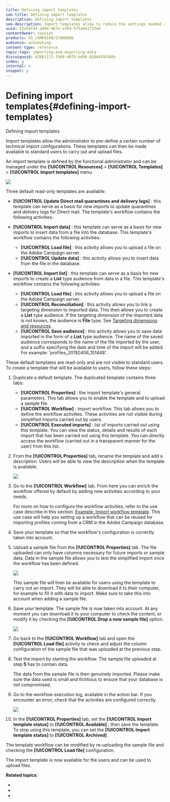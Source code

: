 ```yaml
---
title: Defining import templates
seo-title: Defining import templates
description: Defining import templates
seo-description: Import templates allow to reduce the settings needed and to import data faster.
uuid: 22a54f44-a494-467e-a394-575a841733ed
contentOwner: sauviat
products: SG_CAMPAIGN/STANDARD
audience: automating
content-type: reference
topic-tags: importing-and-exporting-data
discoiquuid: 838b1172-1999-4070-bd94-01044195408c
index: y
internal: n
snippet: y
---
```


# Defining import templates{#defining-import-templates}

Defining import templates

Import templates allow the administrator to pre-define a certain number of technical import configurations. These templates can then be made available to standard users to carry out and upload files.

An import template is defined by the functional administrator and can be managed under the **[!UICONTROL Resources]** > **[!UICONTROL Templates]** > **[!UICONTROL Import templates]** menu.

![](assets/import_template_list.png)

Three default read-only templates are available:

* **[!UICONTROL Update Direct mail quarantines and delivery logs]** : this template can serve as a basis for new imports to update quarantines and delivery logs for Direct mail. The template's workflow contains the following activities: 
* **[!UICONTROL Import data]** : this template can serve as a basis for new imports to insert data from a file into the database. This template's workflow contains the following activities:

    * **[!UICONTROL Load file]** : this activity allows you to upload a file on the Adobe Campaign server.
    * **[!UICONTROL Update data]** : this activity allows you to insert data from the file in the database.

* **[!UICONTROL Import list]** : this template can serve as a basis for new imports to create a **List** type audience from data in a file. This template's workflow contains the following activities:

    * **[!UICONTROL Load file]** : this activity allows you to upload a file on the Adobe Campaign server.
    * **[!UICONTROL Reconciliation]** : this activity allows you to link a targeting dimension to imported data. This then allows you to create a **List** type audience. If the targeting dimension of the imported data is not known, the audience is **File** type. See [Targeting dimensions and resources](../../automating/using/query.md#targeting-dimensions-and-resources).
    * **[!UICONTROL Save audience]** : this activity allows you to save data imported in the form of a **List** type audience. The name of the saved audience corresponds to the name of the file imported by the user, and a suffix specifying the date and time of the import will be added. For example: 'profiles_20150406_151448'.

These default templates are read-only and are not visible to standard users. To create a template that will be available to users, follow these steps:

1. Duplicate a default template. The duplicated template contains three tabs:

    * **[!UICONTROL Properties]** : the import template's general parameters. This tab allows you to enable the template and to upload a sample file.
    * **[!UICONTROL Workflow]** : import workflow. This tab allows you to define the workflow activities. These activities are not visible during simplified imports carried out by users.
    * **[!UICONTROL Executed imports]** : list of imports carried out using this template. You can view the status, details and results of each import that has been carried out using this template. You can directly access the workflow (carried out in a transparent manner for the user) from this list.

1. From the **[!UICONTROL Properties]** tab, rename the template and add a description. Users will be able to view the description when the template is available.

   ![](assets/simplified_import_model1.png)

1. Go to the **[!UICONTROL Workflow]** tab. From here you can enrich the workflow offered by default by adding new activities according to your needs.

   For more on how to configure the workflow activities, refer to the use case describe in this section: [Example: Import workflow template](../../automating/using/importing-data.md#example--import-workflow-template). This use case will help you setting up a workflow that can be reused for importing profiles coming from a CRM in the Adobe Campaign database.

1. Save your template so that the workflow's configuration is correctly taken into account.
1. Upload a sample file from the **[!UICONTROL Properties]** tab. The file uploaded can only have columns necessary for future imports or sample data. Data in the sample file allows you to test the simplified import once the workflow has been defined.

   ![](assets/import_template_sample.png)

   This sample file will then be available for users using the template to carry out an import. They will be able to download it to their computer, for example to fill it with data to import. Make sure to take this into account when adding a sample file.

1. Save your template. The sample file is now taken into account. At any moment you can download it to your computer to check the content, or modify it by checking the **[!UICONTROL Drop a new sample file]** option.

   ![](assets/simplified_import_model2.png)

1. Go back to the **[!UICONTROL Workflow]** tab and open the **[!UICONTROL Load file]** activity to check and adjust the column configuration of the sample file that was uploaded at the previous step.
1. Test the import by starting the workflow. The sample file uploaded at step **5** has to contain data.

   The data from the sample file is then genuinely imported. Please make sure the data used is small and fictitious to ensure that your database is not compromised.

1. Go to the workflow execution log, available in the action bar. If you encounter an error, check that the activities are configured correctly.

   ![](assets/simplified_import_model3.png)

1. In the **[!UICONTROL Properties]** tab, set the **[!UICONTROL Import template status]** to **[!UICONTROL Available]** , then save the template. To stop using this template, you can set the **[!UICONTROL Import template status]** to **[!UICONTROL Archived]** .

The template workflow can be modified by re-uploading the sample file and checking the **[!UICONTROL Load file]** configuration.

The import template is now available for the users and can be used to upload files.

**Related topics:**

* 
* 
*

